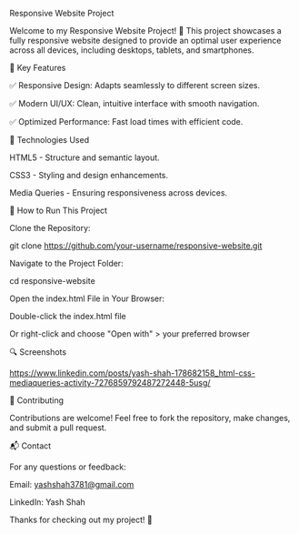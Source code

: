 Responsive Website Project

Welcome to my Responsive Website Project! 🚀 This project showcases a fully responsive website designed to provide an optimal user experience across all devices, including desktops, tablets, and smartphones.

🌟 Key Features

✅ Responsive Design: Adapts seamlessly to different screen sizes.

✅ Modern UI/UX: Clean, intuitive interface with smooth navigation.

✅ Optimized Performance: Fast load times with efficient code.

📱 Technologies Used

HTML5 - Structure and semantic layout.

CSS3 - Styling and design enhancements.

Media Queries - Ensuring responsiveness across devices.

🚀 How to Run This Project

Clone the Repository:

git clone https://github.com/your-username/responsive-website.git

Navigate to the Project Folder:

cd responsive-website

Open the index.html File in Your Browser:

Double-click the index.html file

Or right-click and choose "Open with" > your preferred browser

🔍 Screenshots

https://www.linkedin.com/posts/yash-shah-178682158_html-css-mediaqueries-activity-7276859792487272448-5usg/

🤝 Contributing

Contributions are welcome! Feel free to fork the repository, make changes, and submit a pull request.

📬 Contact

For any questions or feedback:

Email: yashshah3781@gmail.com

LinkedIn: Yash Shah

Thanks for checking out my project! 🙌
